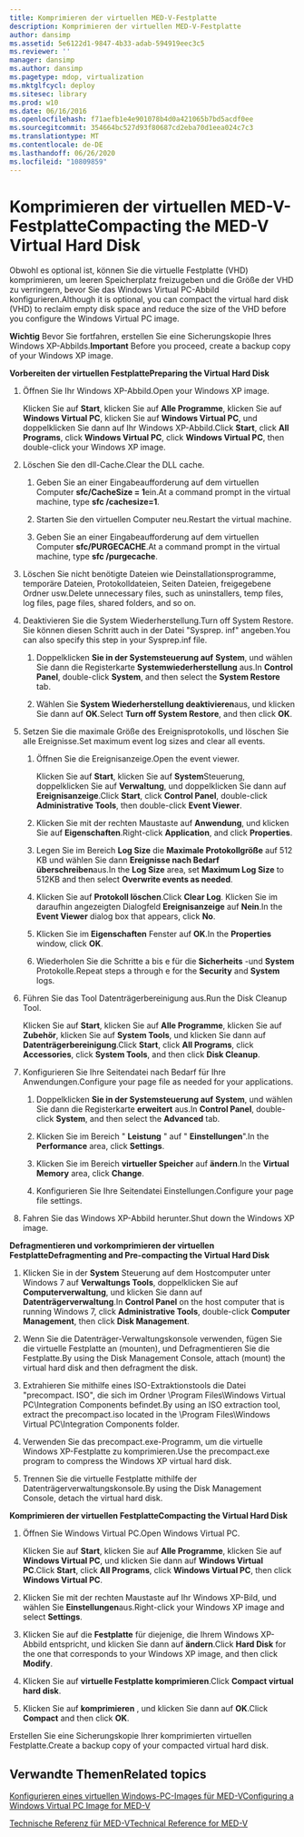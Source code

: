 ```yaml
---
title: Komprimieren der virtuellen MED-V-Festplatte
description: Komprimieren der virtuellen MED-V-Festplatte
author: dansimp
ms.assetid: 5e6122d1-9847-4b33-adab-594919eec3c5
ms.reviewer: ''
manager: dansimp
ms.author: dansimp
ms.pagetype: mdop, virtualization
ms.mktglfcycl: deploy
ms.sitesec: library
ms.prod: w10
ms.date: 06/16/2016
ms.openlocfilehash: f71aefb1e4e901078b4d0a421065b7bd5acdf0ee
ms.sourcegitcommit: 354664bc527d93f80687cd2eba70d1eea024c7c3
ms.translationtype: MT
ms.contentlocale: de-DE
ms.lasthandoff: 06/26/2020
ms.locfileid: "10809859"
---
```

# <span data-ttu-id="02b32-103">Komprimieren der virtuellen MED-V-Festplatte</span><span class="sxs-lookup"><span data-stu-id="02b32-103">Compacting the MED-V Virtual Hard Disk</span></span>


<span data-ttu-id="02b32-104">Obwohl es optional ist, können Sie die virtuelle Festplatte (VHD) komprimieren, um leeren Speicherplatz freizugeben und die Größe der VHD zu verringern, bevor Sie das Windows Virtual PC-Abbild konfigurieren.</span><span class="sxs-lookup"><span data-stu-id="02b32-104">Although it is optional, you can compact the virtual hard disk (VHD) to reclaim empty disk space and reduce the size of the VHD before you configure the Windows Virtual PC image.</span></span>

<span data-ttu-id="02b32-105">**Wichtig**  Bevor Sie fortfahren, erstellen Sie eine Sicherungskopie Ihres Windows XP-Abbilds.</span><span class="sxs-lookup"><span data-stu-id="02b32-105">**Important** Before you proceed, create a backup copy of your Windows XP image.</span></span>

 

**<span data-ttu-id="02b32-106">Vorbereiten der virtuellen Festplatte</span><span class="sxs-lookup"><span data-stu-id="02b32-106">Preparing the Virtual Hard Disk</span></span>**

1.  <span data-ttu-id="02b32-107">Öffnen Sie Ihr Windows XP-Abbild.</span><span class="sxs-lookup"><span data-stu-id="02b32-107">Open your Windows XP image.</span></span>

    <span data-ttu-id="02b32-108">Klicken Sie auf **Start**, klicken Sie auf **Alle Programme**, klicken Sie auf **Windows Virtual PC**, klicken Sie auf **Windows Virtual PC**, und doppelklicken Sie dann auf Ihr Windows XP-Abbild.</span><span class="sxs-lookup"><span data-stu-id="02b32-108">Click **Start**, click **All Programs**, click **Windows Virtual PC**, click **Windows Virtual PC**, then double-click your Windows XP image.</span></span>

2.  <span data-ttu-id="02b32-109">Löschen Sie den dll-Cache.</span><span class="sxs-lookup"><span data-stu-id="02b32-109">Clear the DLL cache.</span></span>

    1.  <span data-ttu-id="02b32-110">Geben Sie an einer Eingabeaufforderung auf dem virtuellen Computer **sfc/CacheSize = 1**ein.</span><span class="sxs-lookup"><span data-stu-id="02b32-110">At a command prompt in the virtual machine, type **sfc /cachesize=1**.</span></span>

    2.  <span data-ttu-id="02b32-111">Starten Sie den virtuellen Computer neu.</span><span class="sxs-lookup"><span data-stu-id="02b32-111">Restart the virtual machine.</span></span>

    3.  <span data-ttu-id="02b32-112">Geben Sie an einer Eingabeaufforderung auf dem virtuellen Computer **sfc/PURGECACHE**.</span><span class="sxs-lookup"><span data-stu-id="02b32-112">At a command prompt in the virtual machine, type **sfc /purgecache**.</span></span>

3.  <span data-ttu-id="02b32-113">Löschen Sie nicht benötigte Dateien wie Deinstallationsprogramme, temporäre Dateien, Protokolldateien, Seiten Dateien, freigegebene Ordner usw.</span><span class="sxs-lookup"><span data-stu-id="02b32-113">Delete unnecessary files, such as uninstallers, temp files, log files, page files, shared folders, and so on.</span></span>

4.  <span data-ttu-id="02b32-114">Deaktivieren Sie die System Wiederherstellung.</span><span class="sxs-lookup"><span data-stu-id="02b32-114">Turn off System Restore.</span></span> <span data-ttu-id="02b32-115">Sie können diesen Schritt auch in der Datei "Sysprep. inf" angeben.</span><span class="sxs-lookup"><span data-stu-id="02b32-115">You can also specify this step in your Sysprep.inf file.</span></span>

    1.  <span data-ttu-id="02b32-116">Doppelklicken **Sie in der Systemsteuerung auf** **System**, und wählen Sie dann die Registerkarte **Systemwiederherstellung** aus.</span><span class="sxs-lookup"><span data-stu-id="02b32-116">In **Control Panel**, double-click **System**, and then select the **System Restore** tab.</span></span>

    2.  <span data-ttu-id="02b32-117">Wählen Sie **System Wiederherstellung deaktivieren**aus, und klicken Sie dann auf **OK**.</span><span class="sxs-lookup"><span data-stu-id="02b32-117">Select **Turn off System Restore**, and then click **OK**.</span></span>

5.  <span data-ttu-id="02b32-118">Setzen Sie die maximale Größe des Ereignisprotokolls, und löschen Sie alle Ereignisse.</span><span class="sxs-lookup"><span data-stu-id="02b32-118">Set maximum event log sizes and clear all events.</span></span>

    1.  <span data-ttu-id="02b32-119">Öffnen Sie die Ereignisanzeige.</span><span class="sxs-lookup"><span data-stu-id="02b32-119">Open the event viewer.</span></span>

        <span data-ttu-id="02b32-120">Klicken Sie auf **Start**, klicken Sie auf **System**Steuerung, doppelklicken Sie auf **Verwaltung**, und doppelklicken Sie dann auf **Ereignisanzeige**.</span><span class="sxs-lookup"><span data-stu-id="02b32-120">Click **Start**, click **Control Panel**, double-click **Administrative Tools**, then double-click **Event Viewer**.</span></span>

    2.  <span data-ttu-id="02b32-121">Klicken Sie mit der rechten Maustaste auf **Anwendung**, und klicken Sie auf **Eigenschaften**.</span><span class="sxs-lookup"><span data-stu-id="02b32-121">Right-click **Application**, and click **Properties**.</span></span>

    3.  <span data-ttu-id="02b32-122">Legen Sie im Bereich **Log Size** die **Maximale Protokollgröße** auf 512 KB und wählen Sie dann **Ereignisse nach Bedarf überschreiben**aus.</span><span class="sxs-lookup"><span data-stu-id="02b32-122">In the **Log Size** area, set **Maximum Log Size** to 512KB and then select **Overwrite events as needed**.</span></span>

    4.  <span data-ttu-id="02b32-123">Klicken Sie auf **Protokoll löschen**.</span><span class="sxs-lookup"><span data-stu-id="02b32-123">Click **Clear Log**.</span></span> <span data-ttu-id="02b32-124">Klicken Sie im daraufhin angezeigten Dialogfeld **Ereignisanzeige** auf **Nein**.</span><span class="sxs-lookup"><span data-stu-id="02b32-124">In the **Event Viewer** dialog box that appears, click **No**.</span></span>

    5.  <span data-ttu-id="02b32-125">Klicken Sie im **Eigenschaften** Fenster auf **OK**.</span><span class="sxs-lookup"><span data-stu-id="02b32-125">In the **Properties** window, click **OK**.</span></span>

    6.  <span data-ttu-id="02b32-126">Wiederholen Sie die Schritte a bis e für die **Sicherheits** -und **System** Protokolle.</span><span class="sxs-lookup"><span data-stu-id="02b32-126">Repeat steps a through e for the **Security** and **System** logs.</span></span>

6.  <span data-ttu-id="02b32-127">Führen Sie das Tool Datenträgerbereinigung aus.</span><span class="sxs-lookup"><span data-stu-id="02b32-127">Run the Disk Cleanup Tool.</span></span>

    <span data-ttu-id="02b32-128">Klicken Sie auf **Start**, klicken Sie auf **Alle Programme**, klicken Sie auf **Zubehör**, klicken Sie auf **System Tools**, und klicken Sie dann auf **Datenträgerbereinigung**.</span><span class="sxs-lookup"><span data-stu-id="02b32-128">Click **Start**, click **All Programs**, click **Accessories**, click **System Tools**, and then click **Disk Cleanup**.</span></span>

7.  <span data-ttu-id="02b32-129">Konfigurieren Sie Ihre Seitendatei nach Bedarf für Ihre Anwendungen.</span><span class="sxs-lookup"><span data-stu-id="02b32-129">Configure your page file as needed for your applications.</span></span>

    1.  <span data-ttu-id="02b32-130">Doppelklicken **Sie in der Systemsteuerung auf** **System**, und wählen Sie dann die Registerkarte **erweitert** aus.</span><span class="sxs-lookup"><span data-stu-id="02b32-130">In **Control Panel**, double-click **System**, and then select the **Advanced** tab.</span></span>

    2.  <span data-ttu-id="02b32-131">Klicken Sie im Bereich " **Leistung** " auf " **Einstellungen**".</span><span class="sxs-lookup"><span data-stu-id="02b32-131">In the **Performance** area, click **Settings**.</span></span>

    3.  <span data-ttu-id="02b32-132">Klicken Sie im Bereich **virtueller Speicher** auf **ändern**.</span><span class="sxs-lookup"><span data-stu-id="02b32-132">In the **Virtual Memory** area, click **Change**.</span></span>

    4.  <span data-ttu-id="02b32-133">Konfigurieren Sie Ihre Seitendatei Einstellungen.</span><span class="sxs-lookup"><span data-stu-id="02b32-133">Configure your page file settings.</span></span>

8.  <span data-ttu-id="02b32-134">Fahren Sie das Windows XP-Abbild herunter.</span><span class="sxs-lookup"><span data-stu-id="02b32-134">Shut down the Windows XP image.</span></span>

**<span data-ttu-id="02b32-135">Defragmentieren und vorkomprimieren der virtuellen Festplatte</span><span class="sxs-lookup"><span data-stu-id="02b32-135">Defragmenting and Pre-compacting the Virtual Hard Disk</span></span>**

1.  <span data-ttu-id="02b32-136">Klicken Sie in der **System** Steuerung auf dem Hostcomputer unter Windows 7 auf **Verwaltungs Tools**, doppelklicken Sie auf **Computerverwaltung**, und klicken Sie dann auf **Datenträgerverwaltung**.</span><span class="sxs-lookup"><span data-stu-id="02b32-136">In **Control Panel** on the host computer that is running Windows 7, click **Administrative Tools**, double-click **Computer Management**, then click **Disk Management**.</span></span>

2.  <span data-ttu-id="02b32-137">Wenn Sie die Datenträger-Verwaltungskonsole verwenden, fügen Sie die virtuelle Festplatte an (mounten), und Defragmentieren Sie die Festplatte.</span><span class="sxs-lookup"><span data-stu-id="02b32-137">By using the Disk Management Console, attach (mount) the virtual hard disk and then defragment the disk.</span></span>

3.  <span data-ttu-id="02b32-138">Extrahieren Sie mithilfe eines ISO-Extraktionstools die Datei "precompact. ISO", die sich im Ordner \\Program Files\\Windows Virtual PC\\Integration Components befindet.</span><span class="sxs-lookup"><span data-stu-id="02b32-138">By using an ISO extraction tool, extract the precompact.iso located in the \\Program Files\\Windows Virtual PC\\Integration Components folder.</span></span>

4.  <span data-ttu-id="02b32-139">Verwenden Sie das precompact.exe-Programm, um die virtuelle Windows XP-Festplatte zu komprimieren.</span><span class="sxs-lookup"><span data-stu-id="02b32-139">Use the precompact.exe program to compress the Windows XP virtual hard disk.</span></span>

5.  <span data-ttu-id="02b32-140">Trennen Sie die virtuelle Festplatte mithilfe der Datenträgerverwaltungskonsole.</span><span class="sxs-lookup"><span data-stu-id="02b32-140">By using the Disk Management Console, detach the virtual hard disk.</span></span>

**<span data-ttu-id="02b32-141">Komprimieren der virtuellen Festplatte</span><span class="sxs-lookup"><span data-stu-id="02b32-141">Compacting the Virtual Hard Disk</span></span>**

1.  <span data-ttu-id="02b32-142">Öffnen Sie Windows Virtual PC.</span><span class="sxs-lookup"><span data-stu-id="02b32-142">Open Windows Virtual PC.</span></span>

    <span data-ttu-id="02b32-143">Klicken Sie auf **Start**, klicken Sie auf **Alle Programme**, klicken Sie auf **Windows Virtual PC**, und klicken Sie dann auf **Windows Virtual PC**.</span><span class="sxs-lookup"><span data-stu-id="02b32-143">Click **Start**, click **All Programs**, click **Windows Virtual PC**, then click **Windows Virtual PC**.</span></span>

2.  <span data-ttu-id="02b32-144">Klicken Sie mit der rechten Maustaste auf Ihr Windows XP-Bild, und wählen Sie **Einstellungen**aus.</span><span class="sxs-lookup"><span data-stu-id="02b32-144">Right-click your Windows XP image and select **Settings**.</span></span>

3.  <span data-ttu-id="02b32-145">Klicken Sie auf die **Festplatte** für diejenige, die Ihrem Windows XP-Abbild entspricht, und klicken Sie dann auf **ändern**.</span><span class="sxs-lookup"><span data-stu-id="02b32-145">Click **Hard Disk** for the one that corresponds to your Windows XP image, and then click **Modify**.</span></span>

4.  <span data-ttu-id="02b32-146">Klicken Sie auf **virtuelle Festplatte komprimieren**.</span><span class="sxs-lookup"><span data-stu-id="02b32-146">Click **Compact virtual hard disk**.</span></span>

5.  <span data-ttu-id="02b32-147">Klicken Sie auf **komprimieren** , und klicken Sie dann auf **OK**.</span><span class="sxs-lookup"><span data-stu-id="02b32-147">Click **Compact** and then click **OK**.</span></span>

<span data-ttu-id="02b32-148">Erstellen Sie eine Sicherungskopie Ihrer komprimierten virtuellen Festplatte.</span><span class="sxs-lookup"><span data-stu-id="02b32-148">Create a backup copy of your compacted virtual hard disk.</span></span>

## <span data-ttu-id="02b32-149">Verwandte Themen</span><span class="sxs-lookup"><span data-stu-id="02b32-149">Related topics</span></span>


[<span data-ttu-id="02b32-150">Konfigurieren eines virtuellen Windows-PC-Images für MED-V</span><span class="sxs-lookup"><span data-stu-id="02b32-150">Configuring a Windows Virtual PC Image for MED-V</span></span>](configuring-a-windows-virtual-pc-image-for-med-v.md)

[<span data-ttu-id="02b32-151">Technische Referenz für MED-V</span><span class="sxs-lookup"><span data-stu-id="02b32-151">Technical Reference for MED-V</span></span>](technical-reference-for-med-v.md)

 

 





